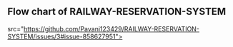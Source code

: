 ## Flow chart of RAILWAY-RESERVATION-SYSTEM

src="https://github.com/Pavani123429/RAILWAY-RESERVATION-SYSTEM/issues/3#issue-858627951">

